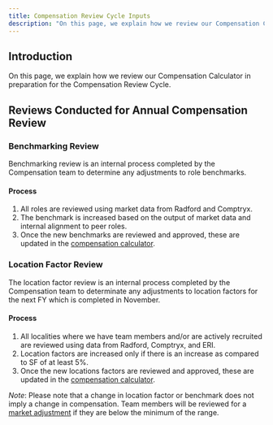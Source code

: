 ```yaml
---
title: Compensation Review Cycle Inputs
description: "On this page, we explain how we review our Compensation Calculator in preparation for the Compensation Review Cycle."
---
```


## Introduction

On this page, we explain how we review our Compensation Calculator in preparation for the Compensation Review Cycle.

## Reviews Conducted for Annual Compensation Review

### Benchmarking Review

Benchmarking review is an internal process completed by the Compensation team to determine any adjustments to role benchmarks.

#### Process

1. All roles are reviewed using market data from Radford and Comptryx. 
1. The benchmark is increased based on the output of market data and internal alignment to peer roles. 
1. Once the new benchmarks are reviewed and approved, these are updated in the [compensation calculator](https://gitlab.com/gitlab-com/people-group/peopleops-eng/compensation-calculator/-/blob/main/data/job_families.yml).

### Location Factor Review

The location factor review is an internal process completed by the Compensation team to determinate any adjustments to location factors for the next FY which is completed in November.

#### Process

1. All localities where we have team members and/or are actively recruited are reviewed using data from Radford, Comptryx, and ERI. 
1. Location factors are increased only if there is an increase as compared to SF of at least 5%. 
1. Once the new locations factors are reviewed and approved, these are updated in the [compensation calculator](https://gitlab.com/gitlab-com/people-group/peopleops-eng/compensation-calculator/-/blob/main/data/location_factors.yml).

*Note*: Please note that a change in location factor or benchmark does not imply a change in compensation. Team members will be reviewed for a [market adjustment](/handbook/total-rewards/compensation/compensation-review-cycle/#market-adjustments) if they are below the minimum of the range.
